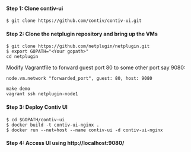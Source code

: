 #### Step 1: Clone contiv-ui


```
$ git clone https://github.com/contiv/contiv-ui.git
```

#### Step 2: Clone the netplugin repository and bring up the VMs

```
$ git clone https://github.com/netplugin/netplugin.git
$ export GOPATH="<Your gopath>"
cd netplugin
```

Modify Vagrantfile to forward guest port 80 to some other port say 9080:

`node.vm.network "forwarded_port", guest: 80, host: 9080`

```
make demo
vagrant ssh netplugin-node1
```

#### Step 3: Deploy Contiv UI
```
$ cd $GOPATH/contiv-ui
$ docker build -t contiv-ui-nginx .
$ docker run --net=host --name contiv-ui -d contiv-ui-nginx
```
#### Step 4: Access UI using http://localhost:9080/

